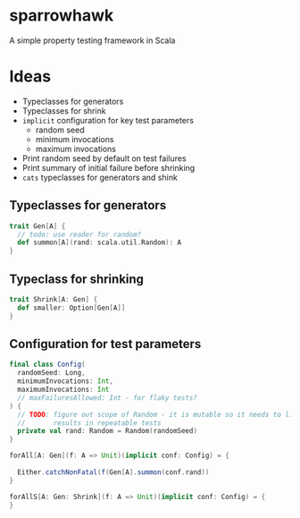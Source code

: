 # sparrowhawk
A simple property testing framework in Scala

# Ideas
 * Typeclasses for generators
 * Typeclasses for shrink
 * `implicit` configuration for key test parameters
   * random seed
   * minimum invocations
   * maximum invocations
 * Print random seed by default on test failures
 * Print summary of initial failure before shrinking
 * `cats` typeclasses for generators and shink

## Typeclasses for generators
```scala
trait Gen[A] {
  // todo: use reader for random?
  def summon[A](rand: scala.util.Random): A
}
```

## Typeclass for shrinking
```scala
trait Shrink[A: Gen] {
  def smaller: Option[Gen[A]]
}
```

## Configuration for test parameters
```scala
final class Config(
  randomSeed: Long,
  minimumInvocations: Int,
  maximumInvocations: Int
  // maxFailuresAllowed: Int - for flaky tests?
) {
  // TODO: figure out scope of Random - it is mutable so it needs to live somewhere where initializing the random seed 
  //       results in repeatable tests
  private val rand: Random = Random(randomSeed)
}

forAll[A: Gen](f: A => Unit)(implicit conf: Config) = {
  
  Either.catchNonFatal(f(Gen[A].summon(conf.rand))
}

forAllS[A: Gen: Shrink](f: A => Unit)(implicit conf: Config) = {
}
```

